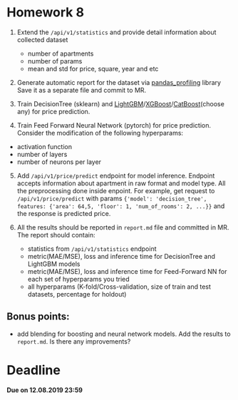 # Homework 8

1. Extend the `/api/v1/statistics` and provide detail information about collected dataset
    - number of apartments
    - number of params
    - mean and std for price, square, year and etc

2. Generate automatic report for the dataset via [pandas_profiling](https://github.com/pandas-profiling/pandas-profiling) library
   Save it as a separate file and commit to MR.

3. Train DecisionTree (sklearn) and [LightGBM](https://lightgbm.readthedocs.io/en/latest/)/[XGBoost](https://xgboost.readthedocs.io/en/latest/)/[CatBoost](https://github.com/catboost/catboost)(choose any) for price prediction.

4. Train Feed Forward Neural Network (pytorch) for price prediction. Consider the modification of the following hyperparams:
- activation function
- number of layers
- number of neurons per layer

5. Add `/api/v1/price/predict` endpoint for model inference. Endpoint accepts information about apartment in raw format and model type. All the preprocessing done inside enpoint. For example, get request to `/api/v1/price/predict` with params `{'model': 'decision_tree', features: {'area': 64,5, 'floor': 1, 'num_of_rooms': 2, ...}}` and the response is predicted price.

6. All the results should be reported in `report.md` file and committed in MR. The report should contain:
    - statistics from `/api/v1/statistics` endpoint
    - metric(MAE/MSE), loss and inference time for DecisionTree and LightGBM models
    - metric(MAE/MSE), loss and inference time for Feed-Forward NN for each set of hyperparams you tried
    - all hyperparams (K-fold/Cross-validation, size of train and test datasets, percentage for holdout)

## Bonus points:
  - add blending for boosting and neural network models. Add the results to `report.md`. Is there any improvements?

# Deadline

**Due on 12.08.2019 23:59**
